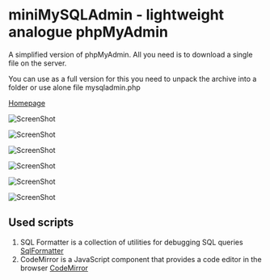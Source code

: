 miniMySQLAdmin - lightweight analogue phpMyAdmin
==============

A simplified version of phpMyAdmin. All you need is to download a single file on the server.

You can use as a full version for this you need to unpack the archive into a folder or use alone file mysqladmin.php

[Homepage][3]

![ScreenShot](http://xdsoft.net/images/products/minimysqladmin/1.png)

![ScreenShot](http://xdsoft.net/images/products/minimysqladmin/settings.png)

![ScreenShot](http://xdsoft.net/images/products/minimysqladmin/showdatabase.png)

![ScreenShot](http://xdsoft.net/images/products/minimysqladmin/showtables.png)

![ScreenShot](http://xdsoft.net/images/products/minimysqladmin/groupopeartion.png)

![ScreenShot](http://xdsoft.net/images/products/minimysqladmin/editrecord.png)


Used scripts
------------

1. SQL Formatter is a collection of utilities for debugging SQL queries [SqlFormatter][1]
2. CodeMirror is a JavaScript component that provides a code editor in the browser [CodeMirror][2]

[1]:http://github.com/jdorn/sql-formatter
[2]:https://github.com/marijnh/CodeMirror/
[3]:http://xdsoft.net/minimysqladmin.html
